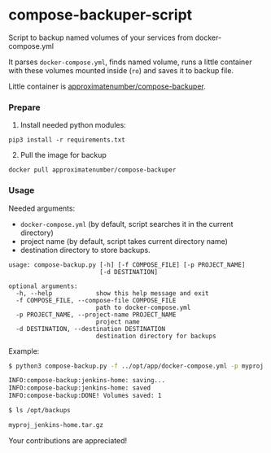 # compose-backuper-script

Script to backup named volumes of your services from docker-compose.yml

It parses `docker-compose.yml`, finds named volume, runs a little container with these volumes mounted inside (`ro`) and saves it to backup file.

Little container is [approximatenumber/compose-backuper](https://hub.docker.com/r/approximatenumber/compose-backuper/).

### Prepare

1. Install needed python modules:

`pip3 install -r requirements.txt`

2. Pull the image for backup

`docker pull approximatenumber/compose-backuper`

### Usage

Needed arguments:

- `docker-compose.yml` (by default, script searches it in the current directory)
- project name (by default, script takes current directory name)
- destination directory to store backups.

```
usage: compose-backup.py [-h] [-f COMPOSE_FILE] [-p PROJECT_NAME]
                         [-d DESTINATION]

optional arguments:
  -h, --help            show this help message and exit
  -f COMPOSE_FILE, --compose-file COMPOSE_FILE
                        path to docker-compose.yml
  -p PROJECT_NAME, --project-name PROJECT_NAME
                        project name
  -d DESTINATION, --destination DESTINATION
                        destination directory for backups
```

Example:

```bash
$ python3 compose-backup.py -f ../opt/app/docker-compose.yml -p myproj -d /opt/backups/

INFO:compose-backup:jenkins-home: saving...
INFO:compose-backup:jenkins-home: saved
INFO:compose-backup:DONE! Volumes saved: 1

$ ls /opt/backups

myproj_jenkins-home.tar.gz
```

Your contributions are appreciated!
